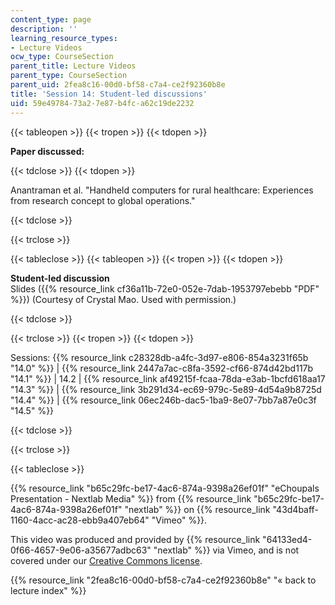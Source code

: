```yaml
---
content_type: page
description: ''
learning_resource_types:
- Lecture Videos
ocw_type: CourseSection
parent_title: Lecture Videos
parent_type: CourseSection
parent_uid: 2fea8c16-00d0-bf58-c7a4-ce2f92360b8e
title: 'Session 14: Student-led discussions'
uid: 59e49784-73a2-7e87-b4fc-a62c19de2232
---
```


{{< tableopen >}}
{{< tropen >}}
{{< tdopen >}}


**Paper discussed:**


{{< tdclose >}}
{{< tdopen >}}


Anantraman et al. "Handheld computers for rural healthcare: Experiences from research concept to global operations."


{{< tdclose >}}

{{< trclose >}}

{{< tableclose >}}
{{< tableopen >}}
{{< tropen >}}
{{< tdopen >}}


**Student-led discussion**  
Slides ({{% resource_link cf36a11b-72e0-052e-7dab-1953797ebebb "PDF" %}}) (Courtesy of Crystal Mao. Used with permission.)


{{< tdclose >}}

{{< trclose >}}
{{< tropen >}}
{{< tdopen >}}


Sessions: {{% resource_link c28328db-a4fc-3d97-e806-854a3231f65b "14.0" %}} | {{% resource_link 2447a7ac-c8fa-3592-cf66-874d42bd117b "14.1" %}} | 14.2 | {{% resource_link af49215f-fcaa-78da-e3ab-1bcfd618aa17 "14.3" %}} | {{% resource_link 3b291d34-ec69-979c-5e89-4d54a9b8725d "14.4" %}} | {{% resource_link 06ec246b-dac5-1ba9-8e07-7bb7a87e0c3f "14.5" %}}


{{< tdclose >}}

{{< trclose >}}

{{< tableclose >}}

{{% resource_link "b65c29fc-be17-4ac6-874a-9398a26ef01f" "eChoupals Presentation - Nextlab Media" %}} from {{% resource_link "b65c29fc-be17-4ac6-874a-9398a26ef01f" "nextlab" %}} on {{% resource_link "43d4baff-1160-4acc-ac28-ebb9a407eb64" "Vimeo" %}}.

This video was produced and provided by {{% resource_link "64133ed4-0f66-4657-9e06-a35677adbc63" "nextlab" %}} via Vimeo, and is not covered under our [Creative Commons license](/terms/#cc).

{{% resource_link "2fea8c16-00d0-bf58-c7a4-ce2f92360b8e" "« back to lecture index" %}}